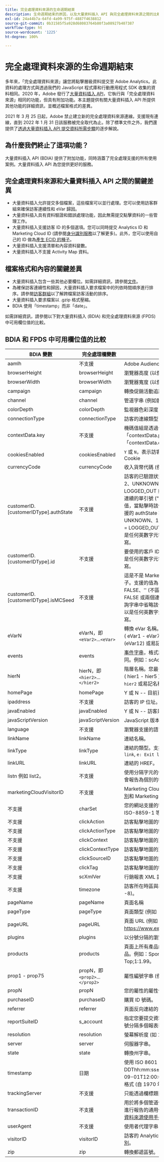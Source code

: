 ```yaml
---
title: 完全處理資料來源的生命週期結束
description: 生命週期結束的原因，以及大量資料插入 API 與完全處理資料來源之間的比較。
exl-id: 24a44b7a-64fd-4a99-975f-4887f4638812
source-git-commit: 0b31585f5a928d68083764b80f3a08927b407387
workflow-type: ht
source-wordcount: '1225'
ht-degree: 100%

---
```


# 完全處理資料來源的生命週期結束

多年來，「完全處理資料來源」讓您將點擊層級資料提交至 Adobe Analytics。此資料的處理方式與透過我們的 JavaScript 程式庫和行動應用程式 SDK 收集的資料相同。2020 年，Adobe 發行了[大量資料插入 API](https://www.adobe.io/apis/experiencecloud/analytics/docs.html#!AdobeDocs/analytics-2.0-apis/master/bdia.md)，它執行與「完全處理資料來源」相同的功能，但具有附加功能。本主題提供有關大量資料插入 API 所提供其他功能的詳細資訊，並概述檔案格式的差異。

2021 年 3 月 25 日起，Adobe 禁止建立新的完全處理資料來源連線。支援現有連線，直到 2022 年 1 月 31 日該服務被完全取代為止。除了標準文件之外，我們還提供了[透過大量資料插入 API 提交資料所需步驟](https://adobe.ly/aabdia)的逐步解說。

## 為什麼我們終止了這項功能？

大量資料插入 API (BDIA) 提供了附加功能，同時涵蓋了完全處理支援的所有使用案例。大量資料插入 API 為您提供更好的服務。

## 完全處理資料來源和大量資料插入 API 之間的關鍵差異

* 大量資料插入允許提交多個檔案，這些檔案可以並行處理。您可以使用訪客群組來確保訪客連續性和 eVar 歸因。
* 大量資料插入具有資料驗證和錯誤處理功能，因此無需提交點擊資料的一些管理工作。
* 大量資料插入支援訪客 ID 的多個選項。您可以同時提交 Analytics ID 和 Marketing Cloud ID (請參閱[身分識別服務](https://experienceleague.adobe.com/docs/id-service/using/home.html?lang=zh-Hant)以了解更多)。此外，您可以使用自己的 ID 做為[產生 ECID 的種子](https://www.adobe.io/apis/experiencecloud/analytics/docs.html#!AdobeDocs/analytics-2.0-apis/master/bdia.md#customer-id-and-experience-cloud-visitor-id-seeds)。
* 大量資料插入支援清單和內容資料變數。
* 大量資料插入不支援 Activity Map 資料。

## 檔案格式和內容的關鍵差異

* 大量資料插入包含一些其他必要欄位。如需詳細資訊，請參閱[文件](https://www.adobe.io/apis/experiencecloud/analytics/docs.html#!AdobeDocs/analytics-2.0-apis/master/bdia.md)。
* 為確保訪客連續性和歸因，大量資料插入要求檔案中的列依時間順序進行排序。請參閱[訪客群組](https://www.adobe.io/apis/experiencecloud/analytics/docs.html#!AdobeDocs/analytics-2.0-apis/master/bdia.md#visitor-groups)以了解跨檔案訪客活動的排序。
* 大量資料插入要求檔案以 .gzip 格式壓縮。
* BDIA 使用「timestamp」而非「date」。

如需詳細資訊，請參閱以下對大量資料插入 (BDIA) 和完全處理資料來源 (FPDS) 中可用欄位值的比較。

## BDIA 和 FPDS 中可用欄位值的比較

| BDIA 變數 | 完全處理欄變數 | 說明 |
| --- | --- | --- |
| aamlh | 不支援 | Adobe Audience Manager 位置提示。 |
| browserHeight | browserHeight | 瀏覽器高度 (以像素為單位，例如 768) |
| browserWidth | browserWidth | 瀏覽器寬度 (以像素為單位，例如 1024) |
| campaign | campaign | 轉換促銷活動追蹤代碼 |
| channel | channel | 管道字串 (例如體育版)。 |
| colorDepth | colorDepth | 監視器色彩深度 (以位元為單位，例如 24) |
| connectionType | connectionType | 訪客的連線類型 (LAN 或數據機) |
| contextData.key | 不支援 | 機碼值組是透過命名標題「contextData.product」或「contextData.color」指定的 |
| cookiesEnabled | cookiesEnabled | `Y` 或 `N`，表示訪客是否支援第一方工作階段 Cookie |
| currencyCode | currencyCode | 收入貨幣代碼 (例如 `USD`) |
| customerID.[customerIDType].authState | 不支援 | 訪客的已驗證狀態。支援的值為：0、1、2、UNKNOWN、AUTHENTICATED、LOGGED_OUT 或 &#39;&#39; (不區分大小寫)。兩個連續的單引號 (&quot;) 會導致查詢字串中省略該值，當點擊時該值將轉換為 0。請注意，支援的 authState 數值表示以下值：0 = UNKNOWN、1 = AUTHENTICATED、2 = LOGGED_OUT。customerIDType 可以是任何英數字元字串，但應視為區分大小寫。 |
| customerID.[customerIDType].id | 不支援 | 要使用的客戶 ID。customerIDType 可以是任何英數字元字串，但應視為區分大小寫。 |
| customerID.[customerIDType].isMCSeed | 不支援 | 這是不是 Marketing Cloud 訪客 ID 的種子。支援的值為：0、1、TRUE、FALSE、&#39;&#39; (不區分大小寫)。使用 0、FALSE 或兩個連續的單引號 (&quot;) 會導致查詢字串中省略該值。customerIDType 可以是任何英數字元字串，但應視為區分大小寫。 |
| eVarN | eVarN，即 `<eVar2>`...`<eVar>` | 轉換 eVar 名稱。您最多可以有 75 個 eVar ( eVar1 - eVar75 )。可以指定 eVar 名稱 (eVar12) 或易記名稱 (廣告行銷活動 3)。 |
| events | events | [事件字串](https://experienceleague.adobe.com/docs/analytics/implementation/vars/page-vars/events/event-serialization.html?lang=zh-Hant#vars)，格式語法與 s.events 變數相同。例如：scAdd,event1,event7 |
| hierN | hierN，即 `<hier2>`...`</hier2>` | 階層名稱。您最多可以有 5 個階層 ( hier1 - hier5 )。可以指定預設階層名稱 `hier2` 或易記名稱 (洋基隊)。 |
| homePage | homePage | Y 或 N -- 目前頁面是否為訪客的首頁。 |
| ipaddress | 不支援 | 訪客的 IP 位址。 |
| javaEnabled | javaEnabled | Y 或 N -- 訪客是否已啟用 Java。 |
| javaScriptVersion | javaScriptVersion | JavaScript 版本 (如 1.3)。 |
| language | 不支援 | 瀏覽器支援的語言。例如：`en-us`。 |
| linkName | linkName | 連結名稱。 |
| linkType | linkType | 連結的類型。支援的值包括： `d: Download link`, `e: Exit link`, `o: Custom link`. |
| linkURL | linkURL | 連結的 HREF。 |
| listn 例如 list2。 | 不支援 | 使用分隔字元的值清單，在傳給變數之後，會報告為個別的行項目以供製作報告。 |
| marketingCloudVisitorID | 不支援 | Marketing Cloud ID。請參閱[訪客身分識別](https://experienceleague.adobe.com/docs/id-service/using/home.html?lang=zh-Hant#id-service-api)和 Marketing Cloud 訪客 ID 服務 |
| 不支援 | charSet | 您的網站支援的字元集。例如 UTF-8、ISO-8859-1 等等。 |
| 不支援 | clickAction | 訪客點擊地圖的物件識別碼 (OID) |
| 不支援 | clickActionType | 訪客點擊地圖的物件識別碼類型 (OIDT) |
| 不支援 | clickContext | 訪客點擊地圖的頁面識別碼 (PID) |
| 不支援 | clickContextType | 訪客點擊地圖的頁面識別碼類型 (PIDT) |
| 不支援 | clickSourceID | 訪客點擊地圖的來源索引 (OI) |
| 不支援 | clickTag | 訪客點擊地圖的物件標記名稱 (OT) |
| 不支援 | scXmlVer | 行銷報表 XML 請求版本編號 (如 1.0)。 |
| 不支援 | timezone | 訪客所在時區與格林威治時間的小時差 (如 -8)。 |
| pageName | pageName | 頁面名稱 |
| pageType | pageType | 頁面類型 (例如「錯誤頁面」)。 |
| pageURL | pageURL | 頁面 URL (例如 https://www.example.com/index.html)。 |
| plugins | plugins | 以分號分隔的瀏覽器外掛程式名稱清單。 |
| products | products | 頁面上所有產品的清單。使用逗號分隔產品。例如：Sports;Ball;1;5.95,Toys; Top;1:1.99。 |
| prop1 - prop75 | propN，即 `<prop2>`...`</prop2>` | 屬性編號字串 (例如體育版)。 |
| propN | propN | 您的屬性的屬性值。 |
| purchaseID | purchaseID | 購買 ID 號碼。 |
| referrer | referrer | 頁面反向連結的 URL。 |
| reportSuiteID | s_account  | 指定您要提交資料的報表套裝。您應使用逗號分隔多個報表套件 ID。 |
| resolution | resolution | 螢幕解析度 (如 1024x768)。 |
| server | server | 伺服器字串。 |
| state | state | 轉換州字串。 |
| timestamp | 日期 | 使用 ISO 8601 日期格式 YYYY-MM-DDThh:mm:ss±UTC_offset (例如 2021-09-01T12:00:00-07:00) 或 Unix 時間格式 (自 1970 年 1 月 1 日起的總秒數)。 |
| trackingServer | 不支援 | 只能透過欄標題提供。 |
| transactionID | 不支援 | 用於將多個管道使用者活動繫結在一起以便進行報告的通用值。如需詳細資訊，請參閱[資料來源使用手冊](https://experienceleague.adobe.com/docs/analytics/import/data-sources/datasrc-home.html?lang=zh-Hant#data-sources)。 |
| userAgent | 不支援 | 使用者代理字串 |
| visitorID | visitorID | 訪客的 Analytics ID。請參閱[訪客身分識別](https://experienceleague.adobe.com/docs/id-service/using/home.html?lang=zh-Hant)。 |
| zip | zip | 轉換郵遞區號。 |
